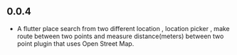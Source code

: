 ## 0.0.4

* A flutter place search from two different location ,  location picker , make route between two points and measure distance(meters) between two point plugin that uses Open Street Map.
